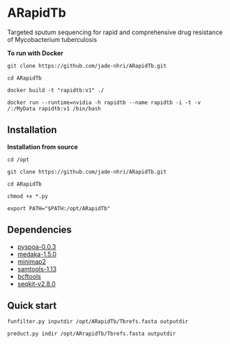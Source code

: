 # ARapidTb
Targeted sputum sequencing for rapid and comprehensive drug resistance of Mycobacterium tuberculosis

**To run with Docker**

``git clone https://github.com/jade-nhri/ARapidTb.git``

``cd ARapidTb``

``docker build -t "rapidtb:v1" ./``

``docker run --runtime=nvidia -h rapidtb --name rapidtb -i -t -v /:/MyData rapidtb:v1 /bin/bash``


Installation
------------
**Installation from source**

``cd /opt``

``git clone https://github.com/jade-nhri/ARapidTb.git``

``cd ARapidTb``

``chmod +x *.py``

``export PATH="$PATH:/opt/ARapidTb"``


## Dependencies

- [pyspoa-0.0.3](https://github.com/nanoporetech/pyspoa)
- [medaka-1.5.0](https://github.com/nanoporetech/medaka)
- [minimap2](https://github.com/lh3/minimap2)
- [samtools-1.13](http://github.com/samtools/)
- [bcftools](https://github.com/samtools/bcftools)
- [seqkit-v2.8.0](https://github.com/shenwei356/seqkit)

Quick start
------------
``funfilter.py inputdir /opt/ARapidTb/Tbrefs.fasta outputdir``

``preduct.py indir /opt/ARrapidTb/Tbrefs.fasta outputdir``
